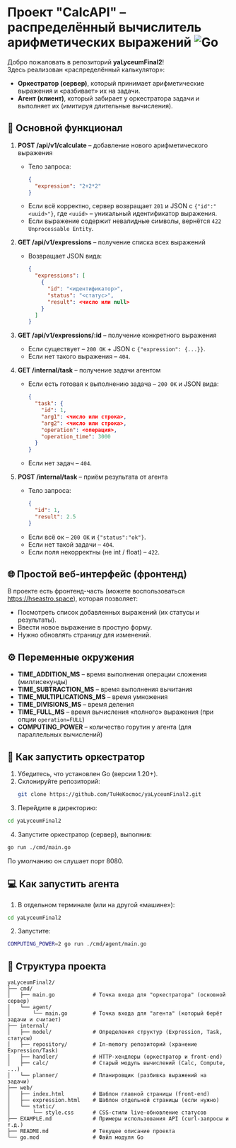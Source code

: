# Проект "CalcAPI" – распределённый вычислитель арифметических выражений ![Go](https://img.shields.io/badge/Go-1.20-blue.svg)

Добро пожаловать в репозиторий **yaLyceumFinal2**!  
Здесь реализован «распределённый калькулятор»:  
- **Оркестратор (сервер)**, который принимает арифметические выражения и «разбивает» их на задачи.  
- **Агент (клиент)**, который забирает у оркестратора задачи и выполняет их (имитируя длительные вычисления).

## :rocket: Основной функционал

1. **POST /api/v1/calculate** – добавление нового арифметического выражения  
   - Тело запроса:
     ```json
     {
       "expression": "2+2*2"
     }
     ```
   - Если всё корректно, сервер возвращает `201` и JSON с `{"id":"<uuid>"}`, где `<uuid>` – уникальный идентификатор выражения.
   - Если выражение содержит невалидные символы, вернётся `422 Unprocessable Entity`.

2. **GET /api/v1/expressions** – получение списка всех выражений  
   - Возвращает JSON вида:
     ```json
     {
       "expressions": [
         {
           "id": "<идентификатор>",
           "status": "<статус>",
           "result": <число или null>
         }
       ]
     }
     ```

3. **GET /api/v1/expressions/:id** – получение конкретного выражения  
   - Если существует – `200 OK` + JSON c `{"expression": {...}}`.
   - Если нет такого выражения – `404`.

4. **GET /internal/task** – получение задачи агентом  
   - Если есть готовая к выполнению задача – `200 OK` и JSON вида:
     ```json
     {
       "task": {
         "id": 1,
         "arg1": <число или строка>,
         "arg2": <число или строка>,
         "operation": <операция>,
         "operation_time": 3000
       }
     }
     ```
   - Если нет задач – `404`.

5. **POST /internal/task** – приём результата от агента  
   - Тело запроса:
     ```json
     {
       "id": 1,
       "result": 2.5
     }
     ```
   - Если всё ок – `200 OK` и `{"status":"ok"}`.  
   - Если нет такой задачи – `404`.  
   - Если поля некорректны (не int / float) – `422`.  

## :globe_with_meridians: Простой веб-интерфейс (фронтенд)

В проекте есть фронтенд-часть (можете воспользоваться https://hseastro.space), которая позволяет:
- Посмотреть список добавленных выражений (их статусы и результаты).
- Ввести новое выражение в простую форму.
- Нужно обновлять страницу для изменений.

## :gear: Переменные окружения

- **TIME_ADDITION_MS** – время выполнения операции сложения (миллисекунды)
- **TIME_SUBTRACTION_MS** – время выполнения вычитания
- **TIME_MULTIPLICATIONS_MS** – время умножения
- **TIME_DIVISIONS_MS** – время деления
- **TIME_FULL_MS** – время вычисления «полного» выражения (при опции `operation=FULL`)
- **COMPUTING_POWER** – количество горутин у агента (для параллельных вычислений)

## :wrench: Как запустить оркестратор

1. Убедитесь, что установлен Go (версии 1.20+).  
2. Склонируйте репозиторий:
   ```bash
   git clone https://github.com/TuHeKocmoc/yaLyceumFinal2.git
   ```
3. Перейдите в директорию:
  ```bash
  cd yaLyceumFinal2
  ```
4. Запустите оркестратор (сервер), выполнив:
  ```bash
  go run ./cmd/main.go
  ```
  По умолчанию он слушает порт 8080.

## :computer: Как запустить агента

1. 	В отдельном терминале (или на другой «машине»):
  ```bash
  cd yaLyceumFinal2 
  ```
2. Запустите:
  ```bash
  COMPUTING_POWER=2 go run ./cmd/agent/main.go
  ```

## :file_folder: Структура проекта

```
yaLyceumFinal2/
├── cmd/
│   ├── main.go            # Точка входа для "оркестратора" (основной сервер)
│   └── agent/
│       └── main.go        # Точка входа для "агента" (который берёт задачи и считает)
├── internal/
│   ├── model/             # Определения структур (Expression, Task, статусы)
│   ├── repository/        # In-memory репозиторий (хранение Expression/Task)
│   ├── handler/           # HTTP-хендлеры (оркестратор и front-end)
│   ├── calc/              # Старый модуль вычислений (Calc, Compute, ...)
│   └── planner/           # Планировщик (разбивка выражений на задачи)
├── web/
│   ├── index.html         # Шаблон главной страницы (front-end)
│   ├── expression.html    # Шаблон отдельной страницы (если нужно)
│   └── static/
│       └── style.css      # CSS-стили live-обновление статусов
├── EXAMPLE.md             # Примеры использования API (curl-запросы и т.д.)
├── README.md              # Текущее описание проекта
└── go.mod                 # Файл модуля Go
```